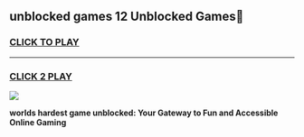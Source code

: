 
## unblocked games 12 Unblocked Games👋
<h3>
<a href="https://premium.freeplayer.one?title=unblocked_games_12&ref=16F">CLICK TO PLAY</a></h3>
<hr>

<h3>
<a href="https://premium.freeplayer.one?title=unblocked_games_12&ref=16F">CLICK 2 PLAY</a>
  
</h3>

<a href="https://premium.freeplayer.one?title=unblocked_games_12&ref=16F/"><img src="https://clearcache.store/games.png"></a>


**worlds hardest game unblocked: Your Gateway to Fun and Accessible Online Gaming**
